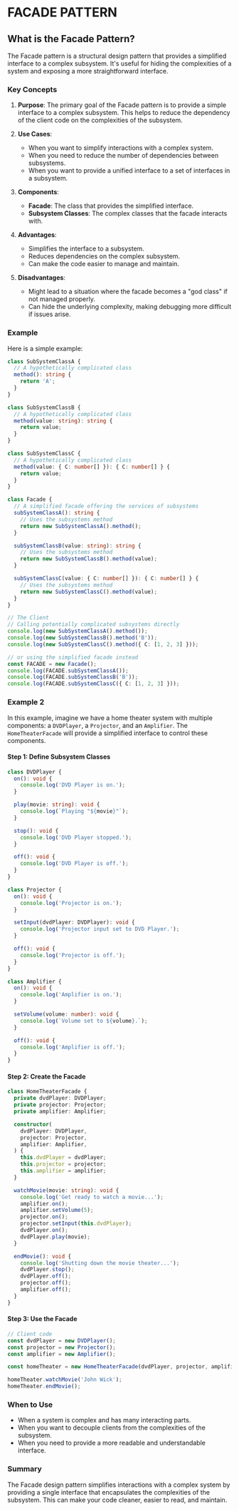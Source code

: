 # FACADE PATTERN

## What is the Facade Pattern?

The Facade pattern is a structural design pattern that provides a simplified interface to a complex subsystem. It's useful for hiding the complexities of a system and exposing a more straightforward interface.

### Key Concepts

1. **Purpose**: The primary goal of the Facade pattern is to provide a simple interface to a complex subsystem. This helps to reduce the dependency of the client code on the complexities of the subsystem.

2. **Use Cases**:

   - When you want to simplify interactions with a complex system.
   - When you need to reduce the number of dependencies between subsystems.
   - When you want to provide a unified interface to a set of interfaces in a subsystem.

3. **Components**:

   - **Facade**: The class that provides the simplified interface.
   - **Subsystem Classes**: The complex classes that the facade interacts with.

4. **Advantages**:

   - Simplifies the interface to a subsystem.
   - Reduces dependencies on the complex subsystem.
   - Can make the code easier to manage and maintain.

5. **Disadvantages**:
   - Might lead to a situation where the facade becomes a "god class" if not managed properly.
   - Can hide the underlying complexity, making debugging more difficult if issues arise.

### Example

Here is a simple example:

```typescript
class SubSystemClassA {
  // A hypothetically complicated class
  method(): string {
    return 'A';
  }
}

class SubSystemClassB {
  // A hypothetically complicated class
  method(value: string): string {
    return value;
  }
}

class SubSystemClassC {
  // A hypothetically complicated class
  method(value: { C: number[] }): { C: number[] } {
    return value;
  }
}

class Facade {
  // A simplified facade offering the services of subsystems
  subSystemClassA(): string {
    // Uses the subsystems method
    return new SubSystemClassA().method();
  }

  subSystemClassB(value: string): string {
    // Uses the subsystems method
    return new SubSystemClassB().method(value);
  }

  subSystemClassC(value: { C: number[] }): { C: number[] } {
    // Uses the subsystems method
    return new SubSystemClassC().method(value);
  }
}

// The Client
// Calling potentially complicated subsystems directly
console.log(new SubSystemClassA().method());
console.log(new SubSystemClassB().method('B'));
console.log(new SubSystemClassC().method({ C: [1, 2, 3] }));

// or using the simplified facade instead
const FACADE = new Facade();
console.log(FACADE.subSystemClassA());
console.log(FACADE.subSystemClassB('B'));
console.log(FACADE.subSystemClassC({ C: [1, 2, 3] }));
```

### Example 2

In this example, imagine we have a home theater system with multiple components: a `DVDPlayer`, a `Projector`, and an `Amplifier`. The `HomeTheaterFacade` will provide a simplified interface to control these components.

#### Step 1: Define Subsystem Classes

```typescript
class DVDPlayer {
  on(): void {
    console.log('DVD Player is on.');
  }

  play(movie: string): void {
    console.log(`Playing "${movie}"`);
  }

  stop(): void {
    console.log('DVD Player stopped.');
  }

  off(): void {
    console.log('DVD Player is off.');
  }
}

class Projector {
  on(): void {
    console.log('Projector is on.');
  }

  setInput(dvdPlayer: DVDPlayer): void {
    console.log('Projector input set to DVD Player.');
  }

  off(): void {
    console.log('Projector is off.');
  }
}

class Amplifier {
  on(): void {
    console.log('Amplifier is on.');
  }

  setVolume(volume: number): void {
    console.log(`Volume set to ${volume}.`);
  }

  off(): void {
    console.log('Amplifier is off.');
  }
}
```

#### Step 2: Create the Facade

```typescript
class HomeTheaterFacade {
  private dvdPlayer: DVDPlayer;
  private projector: Projector;
  private amplifier: Amplifier;

  constructor(
    dvdPlayer: DVDPlayer,
    projector: Projector,
    amplifier: Amplifier,
  ) {
    this.dvdPlayer = dvdPlayer;
    this.projector = projector;
    this.amplifier = amplifier;
  }

  watchMovie(movie: string): void {
    console.log('Get ready to watch a movie...');
    amplifier.on();
    amplifier.setVolume(5);
    projector.on();
    projector.setInput(this.dvdPlayer);
    dvdPlayer.on();
    dvdPlayer.play(movie);
  }

  endMovie(): void {
    console.log('Shutting down the movie theater...');
    dvdPlayer.stop();
    dvdPlayer.off();
    projector.off();
    amplifier.off();
  }
}
```

#### Step 3: Use the Facade

```typescript
// Client code
const dvdPlayer = new DVDPlayer();
const projector = new Projector();
const amplifier = new Amplifier();

const homeTheater = new HomeTheaterFacade(dvdPlayer, projector, amplifier);

homeTheater.watchMovie('John Wick');
homeTheater.endMovie();
```

### When to Use

- When a system is complex and has many interacting parts.
- When you want to decouple clients from the complexities of the subsystem.
- When you need to provide a more readable and understandable interface.

### Summary

The Facade design pattern simplifies interactions with a complex system by providing a single interface that encapsulates the complexities of the subsystem. This can make your code cleaner, easier to read, and maintain.
